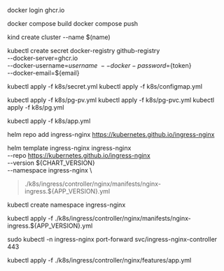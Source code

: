 docker login ghcr.io

docker compose build
docker compose push


kind create cluster --name $(name)

kubectl create secret docker-registry github-registry \
	--docker-server=ghcr.io \
	--docker-username=${username} \
	--docker-password=${token} \
	--docker-email=${email}

kubectl apply -f k8s/secret.yml
kubectl apply -f k8s/configmap.yml

kubectl apply -f k8s/pg-pv.yml
kubectl apply -f k8s/pg-pvc.yml
kubectl apply -f k8s/pg.yml

kubectl apply -f k8s/app.yml


helm repo add ingress-nginx https://kubernetes.github.io/ingress-nginx

helm template ingress-nginx ingress-nginx \
--repo https://kubernetes.github.io/ingress-nginx \
--version ${CHART_VERSION} \
--namespace ingress-nginx \
> ./k8s/ingress/controller/nginx/manifests/nginx-ingress.${APP_VERSION}.yml


kubectl create namespace ingress-nginx

kubectl apply -f ./k8s/ingress/controller/nginx/manifests/nginx-ingress.${APP_VERSION}.yml

sudo kubectl -n ingress-nginx port-forward svc/ingress-nginx-controller 443

kubectl apply -f ./k8s/ingress/controller/nginx/features/app.yml